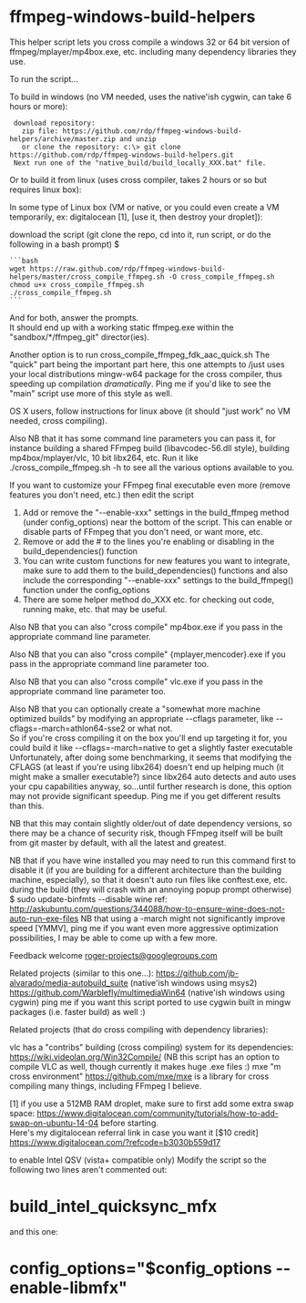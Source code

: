 ffmpeg-windows-build-helpers
============================

This helper script lets you cross compile a windows 32 or 64 bit version of ffmpeg/mplayer/mp4box.exe, etc.
including many dependency libraries they use.

To run the script...

To build in windows (no VM needed, uses the native'ish cygwin, can take 6 hours or more):

     download repository: 
       zip file: https://github.com/rdp/ffmpeg-windows-build-helpers/archive/master.zip and unzip
       or clone the repository: c:\> git clone https://github.com/rdp/ffmpeg-windows-build-helpers.git
     Next run one of the "native_build/build_locally_XXX.bat" file.
  
Or to build it from linux (uses cross compiler, takes 2 hours or so but requires linux box):

  In some type of Linux box (VM or native, or you could even create a VM temporarily, ex: digitalocean [1], [use it, then destroy your droplet]):

  download the script (git clone the repo, cd into it, run script, or do the following in a bash prompt) $

    ```bash
    wget https://raw.github.com/rdp/ffmpeg-windows-build-helpers/master/cross_compile_ffmpeg.sh -O cross_compile_ffmpeg.sh
    chmod u+x cross_compile_ffmpeg.sh
    ./cross_compile_ffmpeg.sh
    ```

And for both, answer the prompts.  
It should end up with a working static ffmpeg.exe within the "sandbox/*/ffmpeg_git" director(ies).

Another option is to run cross_compile_ffmpeg_fdk_aac_quick.sh
  The "quick" part being the important part here, this one attempts to /just uses your local distributions
  mingw-w64 package for the cross compiler, thus speeding up compilation *dramatically*.
  Ping me if you'd like to see the "main" script use more of this style as well.

OS X users, follow instructions for linux above (it should "just work" no VM needed, cross compiling).

Also NB that it has some command line parameters you can pass it, for instance 
building a shared FFmpeg build (libavcodec-56.dll style), 
building mp4box/mplayer/vlc, 10 bit libx264, etc.
Run it like 
./cross_compile_ffmpeg.sh -h 
to see all the various options available to you.


If you want to customize your FFmpeg final executable even more (remove features you don't need, etc.) then edit the script
1. Add or remove the "--enable-xxx" settings in the build_ffmpeg method (under config_options) near the bottom of the script.  This can enable or disable parts of FFmpeg that you don't need, or want more, etc.
2. Remove or add the # to the lines you're enabling or disabling in the build_dependencies() function
3. You can write custom functions for new features you want to integrate, make sure to add them to the build_dependencies() functions and also include the corresponding "--enable-xxx" settings to the build_ffmpeg() function under the config_options
4. There are some helper method do_XXX etc. for checking out code, running make, etc. that may be useful.

Also NB that you can also "cross compile" mp4box.exe if you pass in the appropriate command line parameter.

Also NB that you can also "cross compile" {mplayer,mencoder}.exe if you pass in the appropriate command line parameter too.

Also NB that you can also "cross compile" vlc.exe if you pass in the appropriate command line parameter too.

Also NB that you can optionally create a "somewhat more machine optimized builds" by modifying an appropriate --cflags parameter, like --cflags=-march=athlon64-sse2 or what not.  
So if you're cross compiling it on the box you'll end up targeting it for, you could build it like --cflags=-march=native to get a slightly faster executable
Unfortunately, after doing some benchmarking, it seems that modifying the CFLAGS (at least if you're using libx264) doesn't end up helping much (it might make a smaller executable?) since libx264 auto detects and auto uses your cpu capabilities anyway, so...until further research is done, this option may not provide significant speedup.  Ping me if you get different results than this.

NB that this may contain slightly older/out of date dependency versions, so there may be a chance of security risk, though FFmpeg itself will be built from git master by default, with all the latest and greatest.

NB that if you have wine installed you may need to run this command first to disable it (if you are building for a different architecture than the building machine, especially), so that it doesn't auto run files like conftest.exe, etc. during the build (they will crash with an annoying popup prompt otherwise)
$ sudo update-binfmts --disable wine
ref: http://askubuntu.com/questions/344088/how-to-ensure-wine-does-not-auto-run-exe-files
NB that using a -march might not significantly improve speed [YMMV], ping me if you want even more aggressive optimization possibilities, I may be able to come up with a few more.

Feedback welcome roger-projects@googlegroups.com

Related projects (similar to this one...):
  https://github.com/jb-alvarado/media-autobuild_suite (native'ish windows using msys2)
  https://github.com/Warblefly/multimediaWin64 (native'ish windows using cygwin)
  ping me if you want this script ported to use cygwin built in mingw packages (i.e. faster build) as well :)

Related projects (that do cross compiling with dependency libraries):

  vlc has a "contribs" building (cross compiling) system for its dependencies: https://wiki.videolan.org/Win32Compile/
    (NB this script has an option to compile VLC as well, though currently it makes huge .exe files :)
  mxe "m cross environment" https://github.com/mxe/mxe is a library for cross compiling many things, including FFmpeg I believe.

[1] if you use a 512MB RAM droplet, make sure to first add some extra swap space: https://www.digitalocean.com/community/tutorials/how-to-add-swap-on-ubuntu-14-04 before starting.  
Here's my digitalocean referral link in case you want it [$10 credit] https://www.digitalocean.com/?refcode=b3030b559d17

to enable Intel QSV (vista+ compatible only)
Modify the script so the following two lines aren't commented out:
 # build_intel_quicksync_mfx
  and this one:
 # config_options="$config_options --enable-libmfx"
